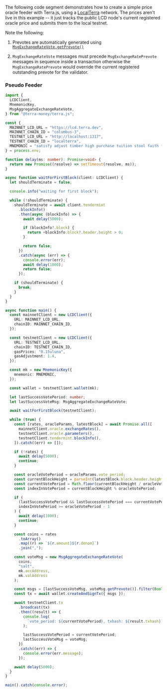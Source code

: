 The following code segment demonstrates how to create a simple price oracle feeder with Terra.js, using a [LocalTerra](https://github.com/terra-project/LocalTerra) network. The prices aren't live in this example -- it just tracks the public LCD node's current registered oracle price and submits them to the local testnet.

Note the following:

1. Prevotes are automatically generated using [`MsgExchangeRateVote.getPrevote()`](https://terra-project.github.io/terra.js/classes/msgexchangeratevote.html#getprevote)

2. `MsgExchangeRateVote` messages must precede `MsgExchangeRatePrevote` messages in sequence inside a transaction otherwise the `MsgExchangeRatePrevote` would override the current registered outstanding prevote for the validator.

### Pseudo Feeder 

```ts
import {
  LCDClient,
  MnemonicKey,
  MsgAggregateExchangeRateVote,
} from "@terra-money/terra.js";

const {
  MAINNET_LCD_URL = "https://lcd.terra.dev",
  MAINNET_CHAIN_ID = "columbus-3",
  TESTNET_LCD_URL = "http://localhost:1317",
  TESTNET_CHAIN_ID = "localterra",
  MNEMONIC = "satisfy adjust timber high purchase tuition stool faith fine install that you unaware feed domain license impose boss human eager hat rent enjoy dawn",
} = process.env;

function delay(ms: number): Promise<void> {
  return new Promise((resolve) => setTimeout(resolve, ms));
}

async function waitForFirstBlock(client: LCDClient) {
  let shouldTerminate = false;

  console.info("waiting for first block");

  while (!shouldTerminate) {
    shouldTerminate = await client.tendermint
      .blockInfo()
      .then(async (blockInfo) => {
        await delay(5000);

        if (blockInfo?.block) {
          return +blockInfo.block?.header.height > 0;
        }

        return false;
      })
      .catch(async (err) => {
        console.error(err);
        await delay(1000);
        return false;
      });

    if (shouldTerminate) {
      break;
    }
  }
}

async function main() {
  const mainnetClient = new LCDClient({
    URL: MAINNET_LCD_URL,
    chainID: MAINNET_CHAIN_ID,
  });

  const testnetClient = new LCDClient({
    URL: TESTNET_LCD_URL,
    chainID: TESTNET_CHAIN_ID,
    gasPrices: "0.15uluna",
    gasAdjustment: 1.4,
  });

  const mk = new MnemonicKey({
    mnemonic: MNEMONIC,
  });

  const wallet = testnetClient.wallet(mk);

  let lastSuccessVotePeriod: number;
  let lastSuccessVoteMsg: MsgAggregateExchangeRateVote;

  await waitForFirstBlock(testnetClient);

  while (true) {
    const [rates, oracleParams, latestBlock] = await Promise.all([
      mainnetClient.oracle.exchangeRates(),
      testnetClient.oracle.parameters(),
      testnetClient.tendermint.blockInfo(),
    ]).catch((err) => []);

    if (!rates) {
      await delay(5000);
      continue;
    }

    const oracleVotePeriod = oracleParams.vote_period;
    const currentBlockHeight = parseInt(latestBlock.block.header.height, 10);
    const currentVotePeriod = Math.floor(currentBlockHeight / oracleVotePeriod);
    const indexInVotePeriod = currentBlockHeight % oracleVotePeriod;

    if (
      (lastSuccessVotePeriod && lastSuccessVotePeriod === currentVotePeriod) ||
      indexInVotePeriod >= oracleVotePeriod - 1
    ) {
      await delay(1000);
      continue;
    }

    const coins = rates
      .toArray()
      .map((r) => `${r.amount}${r.denom}`)
      .join(",");

    const voteMsg = new MsgAggregateExchangeRateVote(
      coins,
      "salt",
      mk.accAddress,
      mk.valAddress
    );

    const msgs = [lastSuccessVoteMsg, voteMsg.getPrevote()].filter(Boolean);
    const tx = await wallet.createAndSignTx({ msgs });

    await testnetClient.tx
      .broadcast(tx)
      .then((result) => {
        console.log(
          `vote_period: ${currentVotePeriod}, txhash: ${result.txhash}`
        );

        lastSuccessVotePeriod = currentVotePeriod;
        lastSuccessVoteMsg = voteMsg;
      })
      .catch((err) => {
        console.error(err.message);
      });

    await delay(5000);
  }
}

main().catch(console.error);
```